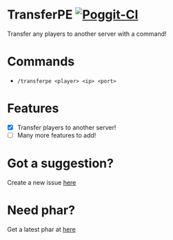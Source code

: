 # TransferPE [![Poggit-CI](https://poggit.pmmp.io/ci.badge/AnkitM252/TransferPE/TransferPE)](https://poggit.pmmp.io/ci/AnkitM252/TransferPE/TransferPE)
Transfer any players to another server with a command!

# Commands
- `/transferpe <player> <ip> <port>`

# Features
- [x] Transfer players to another server!
- [ ] Many more features to add!

# Got a suggestion?
Create a new issue [here](https://github.com/AnkitM252/TransferPE/issues)

# Need phar?
Get a latest phar at [here](https://poggit.pmmp.io/ci/AnkitM252/TransferPE/TransferPE)
